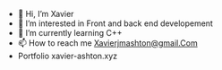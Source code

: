 - 👋 Hi, I’m Xavier
- 👀 I’m interested in Front and back end developement
- 🌱 I’m currently learning C++
- 📫 How to reach me Xavierjmashton@gmail.Com
- Portfolio xavier-ashton.xyz

<!---
lapatatearmee/lapatatearmee is a ✨ special ✨ repository because its `README.md` (this file) appears on your GitHub profile.
You can click the Preview link to take a look at your changes.
--->
